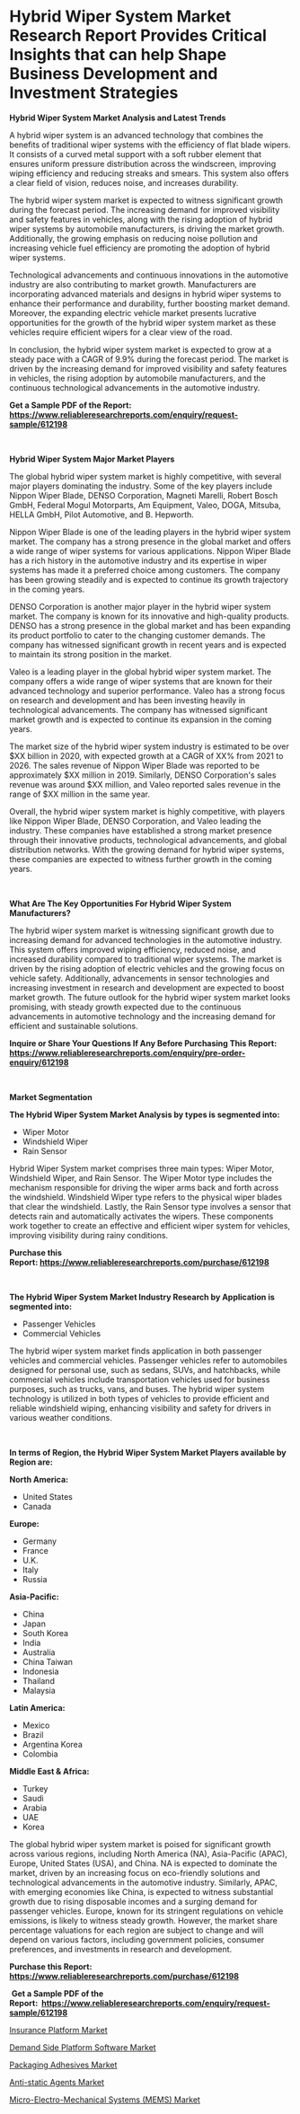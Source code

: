 <p><h1>Hybrid Wiper System Market Research Report Provides Critical Insights that can help Shape Business Development and Investment Strategies</h1></p><p><strong>Hybrid Wiper System Market Analysis and Latest Trends</strong></p>
<p><p>A hybrid wiper system is an advanced technology that combines the benefits of traditional wiper systems with the efficiency of flat blade wipers. It consists of a curved metal support with a soft rubber element that ensures uniform pressure distribution across the windscreen, improving wiping efficiency and reducing streaks and smears. This system also offers a clear field of vision, reduces noise, and increases durability.</p><p>The hybrid wiper system market is expected to witness significant growth during the forecast period. The increasing demand for improved visibility and safety features in vehicles, along with the rising adoption of hybrid wiper systems by automobile manufacturers, is driving the market growth. Additionally, the growing emphasis on reducing noise pollution and increasing vehicle fuel efficiency are promoting the adoption of hybrid wiper systems.</p><p>Technological advancements and continuous innovations in the automotive industry are also contributing to market growth. Manufacturers are incorporating advanced materials and designs in hybrid wiper systems to enhance their performance and durability, further boosting market demand. Moreover, the expanding electric vehicle market presents lucrative opportunities for the growth of the hybrid wiper system market as these vehicles require efficient wipers for a clear view of the road.</p><p>In conclusion, the hybrid wiper system market is expected to grow at a steady pace with a CAGR of 9.9% during the forecast period. The market is driven by the increasing demand for improved visibility and safety features in vehicles, the rising adoption by automobile manufacturers, and the continuous technological advancements in the automotive industry.</p></p>
<p><strong>Get a Sample PDF of the Report:&nbsp; <a href="https://www.reliableresearchreports.com/enquiry/request-sample/612198">https://www.reliableresearchreports.com/enquiry/request-sample/612198</a></strong></p>
<p>&nbsp;</p>
<p><strong>Hybrid Wiper System Major Market Players</strong></p>
<p><p>The global hybrid wiper system market is highly competitive, with several major players dominating the industry. Some of the key players include Nippon Wiper Blade, DENSO Corporation, Magneti Marelli, Robert Bosch GmbH, Federal Mogul Motorparts, Am Equipment, Valeo, DOGA, Mitsuba, HELLA GmbH, Pilot Automotive, and B. Hepworth.</p><p>Nippon Wiper Blade is one of the leading players in the hybrid wiper system market. The company has a strong presence in the global market and offers a wide range of wiper systems for various applications. Nippon Wiper Blade has a rich history in the automotive industry and its expertise in wiper systems has made it a preferred choice among customers. The company has been growing steadily and is expected to continue its growth trajectory in the coming years.</p><p>DENSO Corporation is another major player in the hybrid wiper system market. The company is known for its innovative and high-quality products. DENSO has a strong presence in the global market and has been expanding its product portfolio to cater to the changing customer demands. The company has witnessed significant growth in recent years and is expected to maintain its strong position in the market.</p><p>Valeo is a leading player in the global hybrid wiper system market. The company offers a wide range of wiper systems that are known for their advanced technology and superior performance. Valeo has a strong focus on research and development and has been investing heavily in technological advancements. The company has witnessed significant market growth and is expected to continue its expansion in the coming years.</p><p>The market size of the hybrid wiper system industry is estimated to be over $XX billion in 2020, with expected growth at a CAGR of XX% from 2021 to 2026. The sales revenue of Nippon Wiper Blade was reported to be approximately $XX million in 2019. Similarly, DENSO Corporation's sales revenue was around $XX million, and Valeo reported sales revenue in the range of $XX million in the same year.</p><p>Overall, the hybrid wiper system market is highly competitive, with players like Nippon Wiper Blade, DENSO Corporation, and Valeo leading the industry. These companies have established a strong market presence through their innovative products, technological advancements, and global distribution networks. With the growing demand for hybrid wiper systems, these companies are expected to witness further growth in the coming years.</p></p>
<p>&nbsp;</p>
<p><strong>What Are The Key Opportunities For Hybrid Wiper System Manufacturers?</strong></p>
<p><p>The hybrid wiper system market is witnessing significant growth due to increasing demand for advanced technologies in the automotive industry. This system offers improved wiping efficiency, reduced noise, and increased durability compared to traditional wiper systems. The market is driven by the rising adoption of electric vehicles and the growing focus on vehicle safety. Additionally, advancements in sensor technologies and increasing investment in research and development are expected to boost market growth. The future outlook for the hybrid wiper system market looks promising, with steady growth expected due to the continuous advancements in automotive technology and the increasing demand for efficient and sustainable solutions.</p></p>
<p><strong>Inquire or Share Your Questions If Any Before Purchasing This Report: <a href="https://www.reliableresearchreports.com/enquiry/pre-order-enquiry/612198">https://www.reliableresearchreports.com/enquiry/pre-order-enquiry/612198</a></strong></p>
<p>&nbsp;</p>
<p><strong>Market Segmentation</strong></p>
<p><strong>The Hybrid Wiper System Market Analysis by types is segmented into:</strong></p>
<p><ul><li>Wiper Motor</li><li>Windshield Wiper</li><li>Rain Sensor</li></ul></p>
<p><p>Hybrid Wiper System market comprises three main types: Wiper Motor, Windshield Wiper, and Rain Sensor. The Wiper Motor type includes the mechanism responsible for driving the wiper arms back and forth across the windshield. Windshield Wiper type refers to the physical wiper blades that clear the windshield. Lastly, the Rain Sensor type involves a sensor that detects rain and automatically activates the wipers. These components work together to create an effective and efficient wiper system for vehicles, improving visibility during rainy conditions.</p></p>
<p><strong>Purchase this Report:&nbsp;<a href="https://www.reliableresearchreports.com/purchase/612198">https://www.reliableresearchreports.com/purchase/612198</a></strong></p>
<p>&nbsp;</p>
<p><strong>The Hybrid Wiper System Market Industry Research by Application is segmented into:</strong></p>
<p><ul><li>Passenger Vehicles</li><li>Commercial Vehicles</li></ul></p>
<p><p>The hybrid wiper system market finds application in both passenger vehicles and commercial vehicles. Passenger vehicles refer to automobiles designed for personal use, such as sedans, SUVs, and hatchbacks, while commercial vehicles include transportation vehicles used for business purposes, such as trucks, vans, and buses. The hybrid wiper system technology is utilized in both types of vehicles to provide efficient and reliable windshield wiping, enhancing visibility and safety for drivers in various weather conditions.</p></p>
<p>&nbsp;</p>
<p><strong>In terms of Region, the Hybrid Wiper System Market Players available by Region are:</strong></p>
<p>
    <p> <strong> North America: </strong>
        <ul>
            <li>United States</li>
            <li>Canada</li>
        </ul>
        </p> 
    <p> <strong> Europe: </strong>
        <ul>
            <li>Germany</li>
            <li>France</li>
            <li>U.K.</li>
            <li>Italy</li>
            <li>Russia</li>
        </ul>
        </p> 
    <p> <strong> Asia-Pacific: </strong>
        <ul>
            <li>China</li>
            <li>Japan</li>
            <li>South Korea</li>
            <li>India</li>
            <li>Australia</li>
            <li>China Taiwan</li>
            <li>Indonesia</li>
            <li>Thailand</li>
            <li>Malaysia</li>
        </ul>
        </p> 
    <p> <strong> Latin America: </strong>
        <ul>
            <li>Mexico</li>
            <li>Brazil</li>
            <li>Argentina Korea</li>
            <li>Colombia</li>
        </ul>
        </p> 
    <p> <strong> Middle East & Africa: </strong>
        <ul>
            <li>Turkey</li>
            <li>Saudi</li>
            <li>Arabia</li>
            <li>UAE</li>
            <li>Korea</li>
        </ul>
    </p>
    </p>
<p><p>The global hybrid wiper system market is poised for significant growth across various regions, including North America (NA), Asia-Pacific (APAC), Europe, United States (USA), and China. NA is expected to dominate the market, driven by an increasing focus on eco-friendly solutions and technological advancements in the automotive industry. Similarly, APAC, with emerging economies like China, is expected to witness substantial growth due to rising disposable incomes and a surging demand for passenger vehicles. Europe, known for its stringent regulations on vehicle emissions, is likely to witness steady growth. However, the market share percentage valuations for each region are subject to change and will depend on various factors, including government policies, consumer preferences, and investments in research and development.</p></p>
<p><strong>Purchase this Report: <a href="https://www.reliableresearchreports.com/purchase/612198">https://www.reliableresearchreports.com/purchase/612198</a></strong></p>
<p>&nbsp;<strong>Get a Sample PDF of the Report:&nbsp;&nbsp;<a href="https://www.reliableresearchreports.com/enquiry/request-sample/612198">https://www.reliableresearchreports.com/enquiry/request-sample/612198</a></strong></p>
<p><strong></strong></p>
<p><p><a href="https://medium.com/@othaleffler644/insurance-platform-market-exploring-market-share-market-trends-and-future-growth-10aa16fcf0d3">Insurance Platform Market</a></p><p><a href="https://medium.com/@williambatz97/demand-side-platform-software-market-exploring-market-share-market-trends-and-future-growth-54f0aaf8ce20">Demand Side Platform Software Market</a></p><p><a href="https://www.linkedin.com/pulse/packaging-adhesives-market-size-growth-forecast-from-2023/">Packaging Adhesives Market</a></p><p><a href="https://www.linkedin.com/pulse/anti-static-agents-market-research-report-provides-thorough/">Anti-static Agents Market</a></p><p><a href="https://www.linkedin.com/pulse/micro-electro-mechanical-systems-mems-market-share-amp/">Micro-Electro-Mechanical Systems (MEMS) Market</a></p></p>